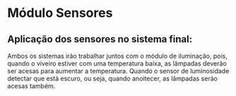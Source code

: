 # Módulo Sensores

## Aplicação dos sensores no sistema final:
Ambos os sistemas irão trabalhar juntos com o módulo de iluminação, pois, quando o viveiro estiver com uma temperatura baixa, as lâmpadas deverão ser acesas para aumentar a temperatura.
Quando o sensor de luminosidade detectar que está escuro, ou seja, quando anoitecer, as lâmpadas serão acesas também.